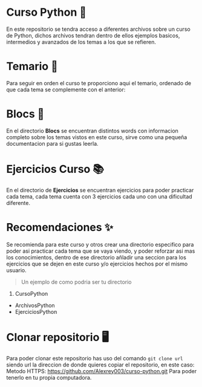 # Curso Python 🐍
En este repositorio se tendra acceso a diferentes archivos sobre un curso de Python, dichos archivos tendran dentro de ellos ejemplos basicos, intermedios y avanzados de los temas a los que se refieren.

# Temario 📝
Para seguir en orden el curso te proporciono aqui el temario, ordenado de que cada tema se complemente con el anterior:


# Blocs 📖
En el directorio **Blocs** se encuentran distintos words con informacion completo sobre los temas vistos en este curso, sirve como una pequeña documentacion para si gustas leerla.

# Ejercicios Curso 📚
En el directorio de **Ejercicios** se encuentran ejercicios para poder practicar cada tema, cada tema cuenta con 3 ejercicios cada uno con una dificultad diferente.

# Recomendaciones ✨
Se recomienda para este curso y otros crear una directorio especifico para poder asi practicar cada tema que se vaya viendo, y poder reforzar asi mas los conocimientos, dentro de ese directorio añladir una seccion para los ejercicios que se dejen en este curso y/o ejercicios hechos por el mismo usuario.
> Un ejemplo de como podria ser tu directorio
1. CursoPython
  + ArchivosPython
  + EjerciciosPython

# Clonar repositorio 🖥
Para poder clonar este repositorio has uso del comando `git clone url` siendo url la direccion de donde quieres copiar el repositorio, en este caso:
Metodo HTTPS: https://github.com/Alexrey003/curso-python.git
Para poder tenerlo en tu propia computadora.
